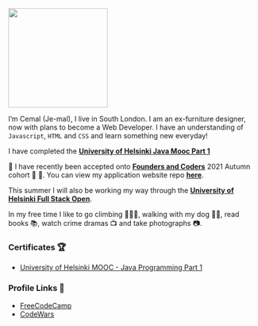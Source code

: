  <img src="https://media.giphy.com/media/1es0suLtBMuZcRBtvl/giphy.gif" width="200"> 

I’m Cemal (Je-mal), I live in South London. I am an ex-furniture designer, now with plans to become a Web Developer. I have an understanding of `Javascript`, `HTML` and `CSS` and learn something new everyday!

I have completed the [**University of Helsinki Java Mooc Part 1**](https://java-programming.mooc.fi/) 

🎉 I have recently been accepted onto [**Founders and Coders**](https://www.foundersandcoders.com/) 2021 Autumn cohort 🍁 🎉. You can view my application website repo [**here**](https://github.com/cemalokten/fac-application-website).

This summer I will also be working my way through the [**University of Helsinki Full Stack Open**](https://fullstackopen.com/en/).

In my free time I like to go climbing 🧗🏼‍♂️, walking with my dog 🐕‍🦺, read books 📚, watch crime dramas 📺 and take photographs 📷.

### Certificates 🏆

* [University of Helsinki MOOC - Java Programming Part 1](https://certificates.mooc.fi/validate/xgg8x6qj2e)

### Profile Links 🔗

* [FreeCodeCamp](https://www.freecodecamp.org/cemalokten)
* [CodeWars](https://www.codewars.com/users/cemalokten)
